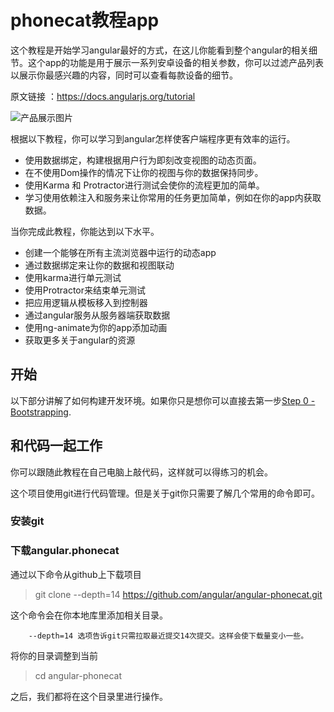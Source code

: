 # phonecat教程app

这个教程是开始学习angular最好的方式，在这儿你能看到整个angular的相关细节。这个app的功能是用于展示一系列安卓设备的相关参数，你可以过滤产品列表以展示你最感兴趣的内容，同时可以查看每款设备的细节。

原文链接 ：https://docs.angularjs.org/tutorial

![产品展示图片](https://docs.angularjs.org/img/tutorial/catalog_screen.png)

根据以下教程，你可以学习到angular怎样使客户端程序更有效率的运行。
* 使用数据绑定，构建根据用户行为即刻改变视图的动态页面。
* 在不使用Dom操作的情况下让你的视图与你的数据保持同步。
* 使用Karma 和 Protractor进行测试会使你的流程更加的简单。
* 学习使用依赖注入和服务来让你常用的任务更加简单，例如在你的app内获取数据。

当你完成此教程，你能达到以下水平。
* 创建一个能够在所有主流浏览器中运行的动态app
* 通过数据绑定来让你的数据和视图联动
* 使用karma进行单元测试
* 使用Protractor来结束单元测试
* 把应用逻辑从模板移入到控制器
* 通过angular服务从服务器端获取数据
* 使用ng-animate为你的app添加动画
* 获取更多关于angular的资源

## 开始
以下部分讲解了如何构建开发环境。如果你只是想你可以直接去第一步[Step 0 - Bootstrapping](https://docs.angularjs.org/tutorial/step_00).

## 和代码一起工作
你可以跟随此教程在自己电脑上敲代码，这样就可以得练习的机会。

这个项目使用git进行代码管理。但是关于git你只需要了解几个常用的命令即可。

### 安装git

### 下载angular.phonecat
通过以下命令从github上下载项目

> git clone --depth=14 https://github.com/angular/angular-phonecat.git

这个命令会在你本地库里添加相关目录。

		--depth=14 选项告诉git只需拉取最近提交14次提交。这样会使下载量变小一些。

将你的目录调整到当前

> cd angular-phonecat

之后，我们都将在这个目录里进行操作。
